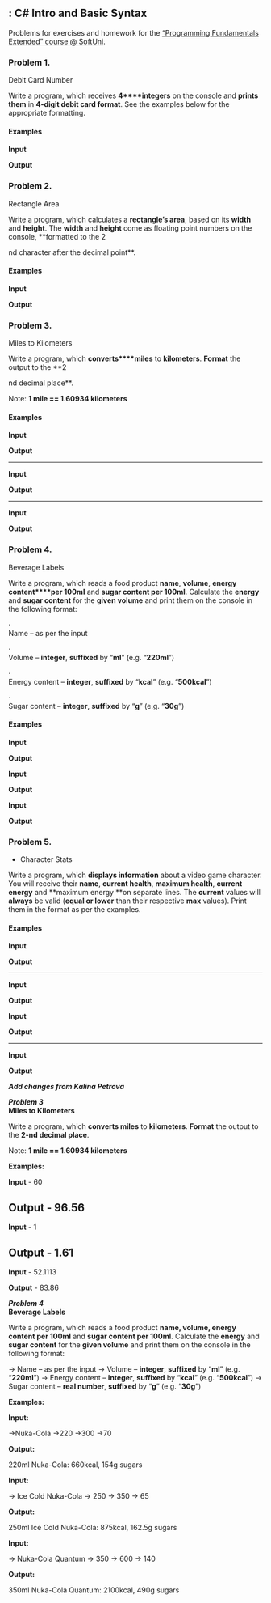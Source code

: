 ## : C# Intro and Basic Syntax

Problems for exercises and homework for the
[“Programming
Fundamentals Extended” course @ SoftUni](https://softuni.bg/courses/programming-fundamentals).

### Problem 1.                
Debit Card Number

Write a program, which receives **4****integers**
on the console and **prints them** in **4-digit debit card format**. See the
examples below for the appropriate formatting.

#### Examples

 

**Input**

 

**Output**

 

### Problem 2.                
Rectangle Area

Write a program, which calculates a **rectangle’s area**, based on its **width** and **height**. The **width** and **height** come as floating point numbers
on the console, **formatted to the 2

nd
character after the decimal point**.

#### Examples

 

**Input**

 

**Output**

 


### Problem 3.                
Miles to Kilometers

Write a program, which **converts****miles** to **kilometers**. **Format** the output to the **2

nd
decimal place**.

Note: **1
mile == 1.60934 kilometers**

#### Examples

 

**Input**

 

**Output**

 

** **

 

**Input**

 

**Output**

 

** **

 

**Input**

 

**Output**



### Problem 4.                
Beverage Labels

Write a program, which reads a food product
**name**, **volume**, **energy content****per 100ml** and **sugar content per 100ml**. Calculate the **energy** and **sugar content**
for the **given volume** and print them
on the console in the following format:

·      
Name – as per the input

·      
Volume – **integer**, **suffixed** by “**ml**” (e.g. “**220ml**”)

·      
Energy content – **integer**, **suffixed** by “**kcal**” (e.g.
“**500kcal**”)

·      
Sugar content – **integer**, **suffixed** by “**g**” (e.g. “**30g**”) 

#### Examples

 

**Input**

 

**Output**


 

**Input**

 

**Output**

 

 

**Input**

 

**Output**



### Problem 5.                
* Character Stats

Write a program, which **displays information** about a video game character. You will receive
their **name**, **current health**, **maximum
health**, **current energy** and **maximum energy **on separate lines. The **current** values will **always** be valid (**equal or lower** than their respective **max** values). Print them in the format as per the examples.

#### Examples

 

**Input**

 

**Output**

 

** **

 

**Input**

 

**Output**

**Input**

 

**Output**

 

** **

 

**Input**

**Output**

***Add changes from Kalina Petrova***

***Problem 3***             
**Miles to Kilometers**

Write a program, which **converts miles** to **kilometers**. **Format** the output to the **2-nd decimal place**.

Note: **1 mile == 1.60934 kilometers**

**Examples:**

**Input** - 60

**Output** - 96.56
--------------------------------------------------------------------------------------------------------------------------

**Input** - 1

**Output** - 1.61
--------------------------------------------------------------------------------------------------------------------------

**Input** - 52.1113

**Output** - 83.86


***Problem 4***            
**Beverage Labels**

Write a program, which reads a food product **name, volume, energy content per 100ml** and **sugar content per 100ml**. Calculate the **energy** and **sugar content** for the **given volume** and print them on the console in the following format:
  
-> Name – as per the input
-> Volume – **integer**, **suffixed** by “**ml**” (e.g. “**220ml**”)
-> Energy content – **integer**, **suffixed** by “**kcal**” (e.g. “**500kcal**”)
-> Sugar content – **real number**, **suffixed** by “**g**” (e.g. “**30g**”) 

**Examples:**

**Input:**

->Nuka-Cola
->220
->300
->70 

**Output:**

220ml Nuka-Cola:
660kcal, 154g sugars

**Input:**

-> Ice Cold Nuka-Cola
-> 250
-> 350
-> 65 

**Output:**

250ml Ice Cold Nuka-Cola:
875kcal, 162.5g sugars

**Input:**

-> Nuka-Cola Quantum
-> 350
-> 600
-> 140 

**Output:**

350ml Nuka-Cola Quantum:
2100kcal, 490g sugars
